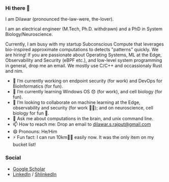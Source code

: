 ### Hi there 👋

I am Dilawar (pronounced the-law-were, the-lover).

I am an electrical engineer (M.Tech, Ph.D. withdrawn) and a PhD in System Biology/Neuroscience.

Currently, I am busy with my startup Subconscious Compute that leverages bio-inspired approximate computations
to detects "patterns" quickly. We are hiring! If you are passionate about Operating Systems, ML at the Edge, 
Observability and Security (eBPF etc.), and low-level system programming in general, 
drop me an email. We mostly use C/C++ and occassionaly Rust and nim.

- 🔭 I’m currently working on endpoint security (for work) and DevOps for BioInformatics (for fun).
- 🌱 I’m currently learning Windows OS 😞 (for work), and cell biology (for fun).
- 👯 I’m looking to collaborate on machine learning at the Edge, observability and security (for work 👷‍♂️); and on neuroscience, cell biology for fun 🏏. 
- 💬 Ask me about computations in the brain, and unix command line.
- 📫 How to reach me: Drop an email to <dilawar.s.rajput@gmail.com>
- 😄 Pronouns: He/Him
- ⚡ Fun fact: I can run 10km🏃‍♂️ easily now. It was the only item on my bucket list!

### Social

- [Google Scholar](https://scholar.google.com/citations?user=M8uppRgAAAAJ&hl=en&authuser=1)
- [LinkedIn](https://www.linkedin.com/in/dilawar-singh/) / [ShlinkedIn](https://www.shlinkedin.com/sh/hotteasaurus)
